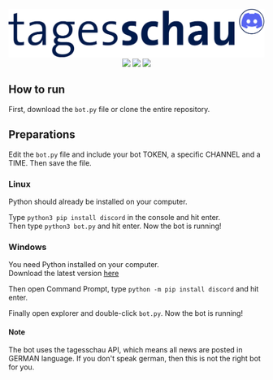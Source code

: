 <p align="center">
  <img src="/image.png">
  <img src="https://img.shields.io/badge/Made%20with-Python-1f425f.svg?style=plastic&logo=python&color=3c7cae&labelColor=ffd841&logoColor=3c7cae">
  <img src="https://img.shields.io/badge/version-1.0.-blue.svg?style=plastic&logo=GitHub&color=ff5500&label=Version">
  <img src="https://img.shields.io/badge/discord.py-blue.svg?style=plastic&logo=Discord&color=000000&label=Using">
</p>

## How to run

First, download the `bot.py` file or clone the entire repository.

## Preparations

Edit the `bot.py` file and include your bot TOKEN, a specific CHANNEL and a TIME.
Then save the file.

### Linux 
Python should already be installed on your computer. 

Type `python3 pip install discord` in the console and hit enter. \
Then type `python3 bot.py` and hit enter. Now the bot is running!

### Windows
You need Python installed on your computer. \
Download the latest version [here](https://www.python.org/downloads/) 

Then open Command Prompt, type `python -m pip install discord` and hit enter. 

Finally open explorer and double-click `bot.py`. Now the bot is running!

#### Note

The bot uses the tagesschau API, which means all news are posted in GERMAN language.
If you don't speak german, then this is not the right bot for you.

